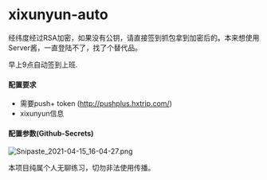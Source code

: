 # xixunyun-auto
经纬度经过RSA加密，如果没有公钥，请直接签到抓包拿到加密后的。本来想使用Server酱，一直登陆不了，找了个替代品。

早上9点自动签到上班.

#### 配置要求

- 需要push+ token (http://pushplus.hxtrip.com/)
- xixunyun信息

#### 配置参数(Github-Secrets)

![Snipaste_2021-04-15_16-04-27.png](http://pic.ihcnb.cn/ihcnb/c8c615ae7a648.png)



本项目纯属个人无聊练习，切勿非法使用传播。

